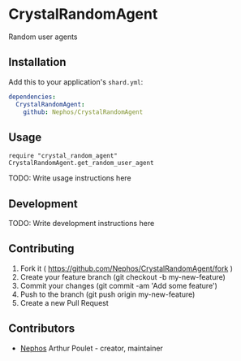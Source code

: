# CrystalRandomAgent

Random user agents

## Installation


Add this to your application's `shard.yml`:

```yaml
dependencies:
  CrystalRandomAgent:
    github: Nephos/CrystalRandomAgent
```


## Usage


```crystal
require "crystal_random_agent"
CrystalRandomAgent.get_random_user_agent
```


TODO: Write usage instructions here

## Development

TODO: Write development instructions here

## Contributing

1. Fork it ( https://github.com/Nephos/CrystalRandomAgent/fork )
2. Create your feature branch (git checkout -b my-new-feature)
3. Commit your changes (git commit -am 'Add some feature')
4. Push to the branch (git push origin my-new-feature)
5. Create a new Pull Request

## Contributors

- [Nephos](https://github.com/Nephos) Arthur Poulet - creator, maintainer
